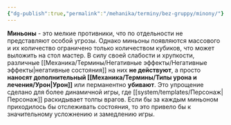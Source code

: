 ```yaml
---
{"dg-publish":true,"permalink":"/mehanika/terminy/bez-gruppy/minony/"}
---
```


**Миньоны** - это мелкие противники, что по отдельности не представляют особой угрозы. Однако миньоны появляются массового и их количество ограничено только количеством кубиков, что может выложить на стол мастер. 
В силу своей слабости и хрупкости, различные [[Механика/Термины/Негативные эффекты/Негативные эффекты\|негативные состояния]] на них **не действуют**, а просто **наносят дополнительный [[Механика/Термины/Типы урона и лечения/Урон\|Урон]]** или перманентно **убивают**. Это упрощение сделано для более динамичной игры, где [[system/templates/Персонаж\|Персонаж]] раскидывает толпы врагов. Если бы за каждым миньоном приходилось бы отслеживать состояния, то это привело бы к значительному усложнению и замедлению игры. 
